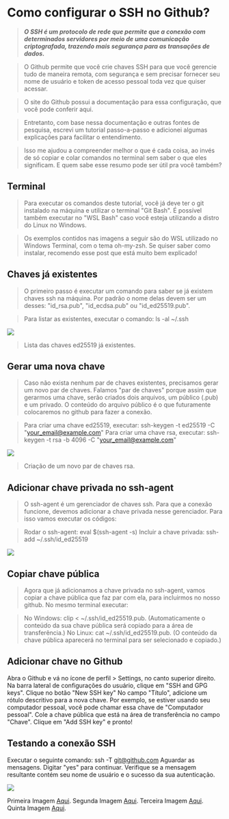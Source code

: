 # Como configurar o SSH no Github?

>***O SSH é um protocolo de rede que permite que a conexão com determinados servidores por meio de uma comunicação criptografada, trazendo mais segurança para as transações de dados.***

>O Github permite que você crie chaves SSH para que você gerencie tudo de maneira remota, com segurança e sem precisar fornecer seu nome de usuário e token de acesso pessoal toda vez que quiser acessar.

>O site do Github possui a documentação para essa configuração, que você pode conferir aqui.

>Entretanto, com base nessa documentação e outras fontes de pesquisa, escrevi um tutorial passo-a-passo e adicionei algumas explicações para facilitar o entendimento.

>Isso me ajudou a compreender melhor o que é cada coisa, ao invés de só copiar e colar comandos no terminal sem saber o que eles significam. E quem sabe esse resumo pode ser útil pra você também?

## Terminal

>Para executar os comandos deste tutorial, você já deve ter o git instalado na máquina e utilizar o terminal "Git Bash". É possível também executar no "WSL Bash" caso você esteja utilizando a distro do Linux no Windows.

>Os exemplos contidos nas imagens a seguir são do WSL utilizado no Windows Terminal, com o tema oh-my-zsh. Se quiser saber como instalar, recomendo esse post que está muito bem explicado!

## Chaves já existentes

>O primeiro passo é executar um comando para saber se já existem chaves ssh na máquina. Por padrão o nome delas devem ser um desses: "id_rsa.pub", "id_ecdsa.pub" ou "id_ed25519.pub".

>Para listar as existentes, executar o comando: ls -al ~/.ssh

<img src="https://res.cloudinary.com/practicaldev/image/fetch/s--b5CguMPt--/c_limit%2Cf_auto%2Cfl_progressive%2Cq_auto%2Cw_880/https://dev-to-uploads.s3.amazonaws.com/i/3qwfmzn14iouh58uzryw.png">

>Lista das chaves ed25519 já existentes.

## Gerar uma nova chave

>Caso não exista nenhum par de chaves existentes, precisamos gerar um novo par de chaves. Falamos "par de chaves" porque assim que gerarmos uma chave, serão criados dois arquivos, um público (.pub) e um privado. O conteúdo do arquivo público é o que futuramente colocaremos no github para fazer a conexão.

>Para criar uma chave ed25519, executar: ssh-keygen -t ed25519 -C "your_email@example.com"
Para criar uma chave rsa, executar: ssh-keygen -t rsa -b 4096 -C "your_email@example.com"

<img src="https://res.cloudinary.com/practicaldev/image/fetch/s--Uow2atWg--/c_limit%2Cf_auto%2Cfl_progressive%2Cq_auto%2Cw_880/https://dev-to-uploads.s3.amazonaws.com/i/3i97gjzodca2aimjbvar.png">

>Criação de um novo par de chaves rsa.

## Adicionar chave privada no ssh-agent

>O ssh-agent é um gerenciador de chaves ssh. Para que a conexão funcione, devemos adicionar a chave privada nesse gerenciador. Para isso vamos executar os códigos:

>Rodar o ssh-agent: eval $(ssh-agent -s)
Incluir a chave privada: ssh-add ~/.ssh/id_ed25519

<img src = "https://res.cloudinary.com/practicaldev/image/fetch/s--dp8c8TaE--/c_limit%2Cf_auto%2Cfl_progressive%2Cq_auto%2Cw_880/https://dev-to-uploads.s3.amazonaws.com/i/5zevgwmzsmxe90tyet9f.png">

## Copiar chave pública

>Agora que já adicionamos a chave privada no ssh-agent, vamos copiar a chave pública que faz par com ela, para incluirmos no nosso github. No mesmo terminal executar:

>No Windows: clip < ~/.ssh/id_ed25519.pub. (Automaticamente o conteúdo da sua chave pública será copiado para a área de transferência.)
No Linux: cat ~/.ssh/id_ed25519.pub. (O conteúdo da chave pública aparecerá no terminal para ser selecionado e copiado.)

## Adicionar chave no Github
Abra o Github e vá no ícone de perfil > Settings, no canto superior direito.
Na barra lateral de configurações do usuário, clique em "SSH and GPG keys".
Clique no botão "New SSH key"
No campo "Título", adicione um rótulo descritivo para a nova chave. Por exemplo, se estiver usando seu computador pessoal, você pode chamar essa chave de "Computador pessoal".
Cole a chave pública que está na área de transferência no campo "Chave".
Clique em "Add SSH key" e pronto!

## Testando a conexão SSH

Executar o seguinte comando: ssh -T git@github.com
Aguardar as mensagens. Digitar "yes" para continuar.
Verifique se a mensagem resultante contém seu nome de usuário e o sucesso da sua autenticação.

<img src="https://res.cloudinary.com/practicaldev/image/fetch/s--JtkxK9_3--/c_limit%2Cf_auto%2Cfl_progressive%2Cq_auto%2Cw_880/https://dev-to-uploads.s3.amazonaws.com/i/s6g51agm5p3cdju6ncaz.png">

Primeira Imagem [Aqui](https://res.cloudinary.com/practicaldev/image/fetch/s--b5CguMPt--/c_limit%2Cf_auto%2Cfl_progressive%2Cq_auto%2Cw_880/https://dev-to-uploads.s3.amazonaws.com/i/3qwfmzn14iouh58uzryw.png).
Segunda Imagem [Aqui](https://res.cloudinary.com/practicaldev/image/fetch/s--Uow2atWg--/c_limit%2Cf_auto%2Cfl_progressive%2Cq_auto%2Cw_880/https://dev-to-uploads.s3.amazonaws.com/i/3i97gjzodca2aimjbvar.png).
Terceira Imagem [Aqui](https://res.cloudinary.com/practicaldev/image/fetch/s--dp8c8TaE--/c_limit%2Cf_auto%2Cfl_progressive%2Cq_auto%2Cw_880/https://dev-to-uploads.s3.amazonaws.com/i/5zevgwmzsmxe90tyet9f.png).
Quinta Imagem [Aqui](https://res.cloudinary.com/practicaldev/image/fetch/s--JtkxK9_3--/c_limit%2Cf_auto%2Cfl_progressive%2Cq_auto%2Cw_880/https://dev-to-uploads.s3.amazonaws.com/i/s6g51agm5p3cdju6ncaz.png).
